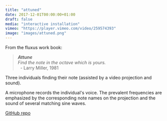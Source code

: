 ```yaml
---
title: "attuned"
date: 2017-12-01T00:00:00+01:00
draft: false
media: "interactive installation"
vimeo: "https://player.vimeo.com/video/259574393"
image: "images/attuned.png"
---
```


From the fluxus work book:

> ***Attune*** \
> *Find the note in the octave which is yours.* \
> &nbsp; - Larry Miller, 1981 

Three individuals finding their note (assisted by a video projection and sound).

A microphone records the individual's voice. The prevalent frequencies are emphasized by the corresponding note names on the projection and the sound of several matching sine waves.

[GitHub repo](https://github.com/tuchella/attuned)